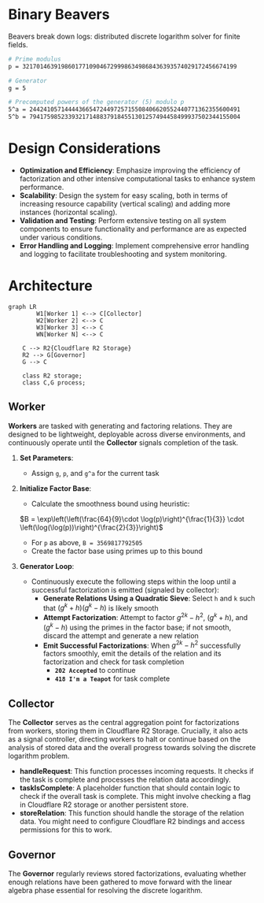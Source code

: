 # Binary Beavers

Beavers break down logs: distributed discrete logarithm solver for finite fields.  

```bash
# Prime modulus
p = 3217014639198601771090467299986349868436393574029172456674199

# Generator
g = 5

# Precomputed powers of the generator (5) modulo p
5^a = 244241057144443665472449725715508406620552440771362355600491
5^b = 794175985233932171488379184551301257494458499937502344155004
```

# Design Considerations

- **Optimization and Efficiency**: Emphasize improving the efficiency of factorization and other intensive computational tasks to enhance system performance.
- **Scalability**: Design the system for easy scaling, both in terms of increasing resource capability (vertical scaling) and adding more instances (horizontal scaling).
- **Validation and Testing**: Perform extensive testing on all system components to ensure functionality and performance are as expected under various conditions.
- **Error Handling and Logging**: Implement comprehensive error handling and logging to facilitate troubleshooting and system monitoring.

# Architecture

```mermaid
graph LR
        W1[Worker 1] <--> C[Collector]
        W2[Worker 2] <--> C
        W3[Worker 3] <--> C
        WN[Worker N] <--> C
    
    C --> R2{Cloudflare R2 Storage}
    R2 --> G[Governor]
    G --> C

    class R2 storage;
    class C,G process;

```

## Worker

**Workers** are tasked with generating and factoring relations. They are designed to be lightweight, deployable across diverse environments, and continuously operate until the **Collector** signals completion of the task.

1. **Set Parameters**:
    - Assign `g`, `p`, and `g^a` for the current task
2. **Initialize Factor Base**:
    - Calculate the smoothness bound using heuristic:
    
    $B = \exp\left(\left(\frac{64}{9}\cdot \log(p)\right)^{\frac{1}{3}} \cdot \left(\log(\log(p))\right)^{\frac{2}{3}}\right)$
    
    - For `p` as above, `B = 3569817792505`
    - Create the factor base using primes up to this bound
3. **Generator Loop**:
    - Continuously execute the following steps within the loop until a successful factorization is emitted (signaled by collector):
        - **Generate Relations Using a Quadratic Sieve**: Select `h` and `k` such that $(g^k + h)(g^k - h)$ is likely smooth
        - **Attempt Factorization**: Attempt to factor $g^{2k} - h^2$, $(g^k + h)$, and $(g^k-h)$ using the primes in the factor base; if not smooth, discard the attempt and generate a new relation
        - **Emit Successful Factorizations**: When $g^{2k} - h^2$ successfully factors smoothly, emit the details of the relation and its factorization and check for task completion
            - **`202 Accepted`** to continue
            - **`418 I'm a Teapot`** for task complete

## Collector

The **Collector** serves as the central aggregation point for factorizations from workers, storing them in Cloudflare R2 Storage. Crucially, it also acts as a signal controller, directing workers to halt or continue based on the analysis of stored data and the overall progress towards solving the discrete logarithm problem.

- **handleRequest**: This function processes incoming requests. It checks if the task is complete and processes the relation data accordingly.
- **taskIsComplete**: A placeholder function that should contain logic to check if the overall task is complete. This might involve checking a flag in Cloudflare R2 storage or another persistent store.
- **storeRelation**: This function should handle the storage of the relation data. You might need to configure Cloudflare R2 bindings and access permissions for this to work.

## Governor

The **Governor** regularly reviews stored factorizations, evaluating whether enough relations have been gathered to move forward with the linear algebra phase essential for resolving the discrete logarithm.
